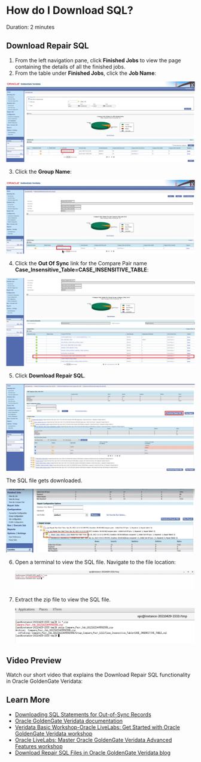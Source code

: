 # How do I Download SQL?
Duration: 2 minutes

## Download Repair SQL

1. From the left navigation pane, click **Finished Jobs** to view the page containing the details of all the finished jobs.
2. From the table under **Finished Jobs**, click the **Job Name**:

  ![Job Name has been highlighted](./images/finishedjobs-jobname.png " ")

3. Click the **Group Name**:

  ![Group Name has been highlighted.](./images/groupname-highlighted.png " ")

4. Click the **Out Of Sync** link for the Compare Pair name **Case\_Insensitive\_Table=CASE\_INSENSITIVE\_TABLE**:

  ![Out-of-Sync link has been highlighted.](./images/out-of-sync-link-highlighted.png " ")

5. Click **Download Repair SQL**.

  ![Click Download Repair SQL.](./images/click-download-repair-sql.png " ")

  The SQL file gets downloaded.

  ![Out of sync repaired](./images/out-of-sync-repaired.png " ")

6. Open a terminal to view the SQL file. Navigate to the file location:

    ![Open terminal.](./images/terminal-sql-view.png " ")

7. Extract the zip file to view the SQL file.

    ![View the SQL file.](./images/extract-sql-zip.png " ")

## Video Preview
Watch our short video that explains the Download Repair SQL functionality in Oracle GoldenGate Veridata: [](youtube:FpuEAnA9Q)


## Learn More

* [Downloading SQL Statements for Out-of-Sync Records](https://docs.oracle.com/en/middleware/goldengate/veridata/12.2.1.4/gvdug/working-jobs.html#GUID-0AA3E8E2-BAD3-41D2-83CD-E8986C69A3ABl)
* [Oracle GoldenGate Veridata documentation](https://docs.oracle.com/en/middleware/goldengate/veridata/12.2.1.4/index.html)
* [Veridata Basic Workshop-Oracle LiveLabs: Get Started with Oracle GoldenGate Veridata workshop](https://apexapps.oracle.com/pls/apex/dbpm/r/livelabs/view-workshop?wid=833)
* [Oracle LiveLabs: Master Oracle GoldenGate Veridata Advanced Features workshop](https://apexapps.oracle.com/pls/apex/dbpm/r/livelabs/view-workshop?wid=913)
* [Download Repair SQL Files in Oracle GoldenGate Veridata blog](https://blogs.oracle.com/dataintegration/post/repair-out-of-sync-jobs-and-download-repair-sql-files)
